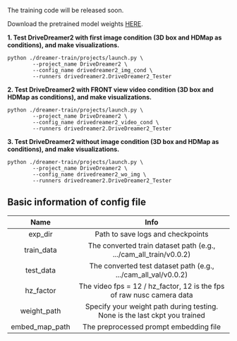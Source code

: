 
The training code will be released soon.

Download the pretrained model weights [HERE](https://pan.baidu.com/s/1EPWcO_sCvlgqVFgNiDGk8w?pwd=dkjq). 

**1. Test DriveDreamer2 with first image condition (3D box and HDMap as conditions), and make visualizations.**
```
python ./dreamer-train/projects/launch.py \
        --project_name DriveDreamer2 \
        --config_name drivedreamer2_img_cond \
        --runners drivedreamer2.DriveDreamer2_Tester
```

**2. Test DriveDreamer2 with FRONT view video condition (3D box and HDMap as conditions), and make visualizations.**
```
python ./dreamer-train/projects/launch.py \
        --project_name DriveDreamer2 \
        --config_name drivedreamer2_video_cond \
        --runners drivedreamer2.DriveDreamer2_Tester
```

**3. Test DriveDreamer2 without image condition (3D box and HDMap as conditions), and make visualizations.**
```
python ./dreamer-train/projects/launch.py \
        --project_name DriveDreamer2 \
        --config_name drivedreamer2_wo_img \
        --runners drivedreamer2.DriveDreamer2_Tester
```

## Basic information of config file

<div align="center">
  
| Name |  Info |
| :----: | :----: |
| exp_dir         | Path to save logs and checkpoints |
| train_data      | The converted train dataset path (e.g., .../cam_all_train/v0.0.2) |
| test_data       | The converted test dataset path (e.g., .../cam_all_val/v0.0.2) |
| hz_factor       | The video fps = 12 / hz_factor, 12 is the fps of raw nusc camera data |
| weight_path     | Specify your weight path during testing. None is the last ckpt you trained|
| embed_map_path  | The preprocessed prompt embedding file|
</div>

